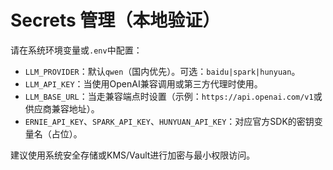 # Secrets 管理（本地验证）

请在系统环境变量或`.env`中配置：

- `LLM_PROVIDER`：默认`qwen`（国内优先）。可选：`baidu|spark|hunyuan`。
- `LLM_API_KEY`：当使用OpenAI兼容调用或第三方代理时使用。
- `LLM_BASE_URL`：当走兼容端点时设置（示例：`https://api.openai.com/v1`或供应商兼容地址）。
- `ERNIE_API_KEY`、`SPARK_API_KEY`、`HUNYUAN_API_KEY`：对应官方SDK的密钥变量名（占位）。

建议使用系统安全存储或KMS/Vault进行加密与最小权限访问。
